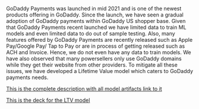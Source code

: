 GoDaddy Payments was launched in mid 2021 and is one of the newest products offering in GoDaddy. Since the launch, we have seen a gradual adoption of GoDaddy payments within GoDaddy US shopper base.
Given that GoDaddy Payments recent launched we have limited data to train ML models and even limited data to do out of sample testing. Also, many features offered by GoDaddy Payments are recently released such as Apple Pay/Google Pay/ Tap to Pay or are in process of getting released such as ACH and Invoice. Hence, we do not even have any data to train models.
 We have also observed that many powersellers only use GoDaddy domains while they get their website from other providers. To mitigate all these issues, we have developed a Lifetime Value model which caters to GoDaddy payments needs.



[This is the complete description with all model artifacts link to it](https://secureservernet-my.sharepoint.com/:w:/g/personal/sgupta1_godaddy_com/EZ0qi1pIychNoJa1_aRPZWIBJ5RW4kITi5vagLTh2Ggf8A?e=Kh4ERM)


[This is the deck for the LTV model](https://secureservernet-my.sharepoint.com/:p:/g/personal/sgupta1_godaddy_com/EUIw88kKKNBEqSwumC0L2zMBJVgRKI87yqUHv4BmquuACA?e=sxqU49)

